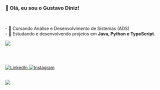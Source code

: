 ### 👋 Olá, eu sou o Gustavo Diniz!
<br>
<p>
  - 🔭 Cursando Análise e Desenvolvimento de Sistemas (ADS)<br>
  - 🌱 Estudando e desenvolvendo projetos em <strong>Java, Python e TypeScript</strong>.
</p>
<p align="left">
  <a href="https://skillicons.dev">
    <img src="https://skillicons.dev/icons?i=java,python,html,css,javascript,typescript,git,spring,linux" />
  </a>
</p>

##

<br>
<p align="left">
<a href="https://www.linkedin.com/in/gustavo-diniz-30397b29a/" target="_blank">
  <img src="https://img.shields.io/badge/LinkedIn-0077B5?style=for-the-badge&logo=linkedin&logoColor=white" alt="LinkedIn"/>
</a>
<a href="https://www.instagram.com/gdinizz_21/" target="_blank">
  <img src="https://img.shields.io/badge/Instagram-E4405F?style=for-the-badge&logo=instagram&logoColor=white" alt="Instagram"/>
</a>
</p>
<br> 

<picture>
  <source
    srcset="https://github-readme-stats.vercel.app/api?username=gtvdiniz&show_icons=true&theme=dracula"
    media="(prefers-color-scheme: dracula)"/>
  <img src="https://github-readme-stats.vercel.app/api?username=gtvdiniz&show_icons=true" />
</picture>




